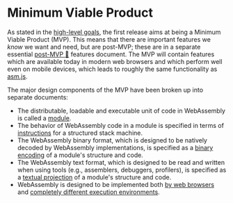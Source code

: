 # Minimum Viable Product

As stated in the [high-level goals](HighLevelGoals.md), the first release aims
at being a Minimum Viable Product (MVP). This means that there are important
features we *know* we want and need, but are post-MVP; these are in a separate
essential [post-MVP :unicorn:][future general] features document. The MVP will contain
features which are available today in modern web browsers and which perform well
even on mobile devices, which leads to roughly the same functionality as
[asm.js](http://asmjs.org).

The major design components of the MVP have been broken up into separate
documents:

* The distributable, loadable and executable unit of code in WebAssembly
  is called a [module](Modules.md).
* The behavior of WebAssembly code in a module is specified in terms of 
  [instructions](Semantics.md) for a structured stack machine.
* The WebAssembly binary format, which is designed to be natively decoded by 
  WebAssembly implementations, is specified as a 
  [binary encoding](BinaryEncoding.md) of a module's structure and code.
* The WebAssembly text format, which is designed to be read and written when
  using tools (e.g., assemblers, debuggers, profilers), is specified as a
  [textual projection](TextFormat.md) of a module's structure and code.
* WebAssembly is designed to be implemented both [by web browsers](Web.md)
  and [completely different execution environments](NonWeb.md).

[future general]: PostMVP.md
